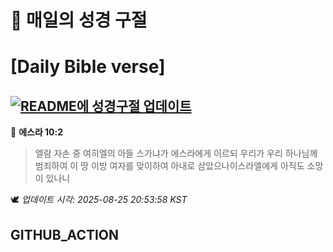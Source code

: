# 🙏 매일의 성경 구절
# [Daily Bible verse]
## [![README에 성경구절 업데이트](https://github.com/DONGSUKA/first_test/actions/workflows/update-readme-bible.yml/badge.svg)](https://github.com/DONGSUKA/first_test/actions/workflows/update-readme-bible.yml)
<!-- START_BIBLE_VERSE -->
📖 **에스라 10:2**
> 엘람 자손 중 여히엘의 아들 스가냐가 에스라에게 이르되 우리가 우리 하나님께 범죄하여 이 땅 이방 여자를 맞이하여 아내로 삼았으나이스라엘에게 아직도 소망이 있나니

🕊️ _업데이트 시각: 2025-08-25 20:53:58 KST_
  <!-- END_BIBLE_VERSE -->
## GITHUB_ACTION
